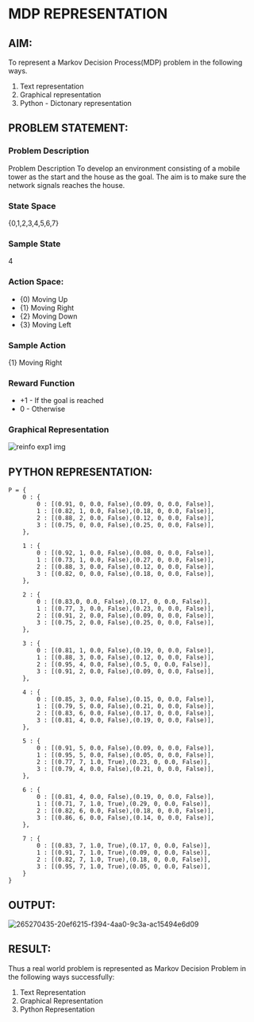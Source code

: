 # MDP REPRESENTATION

## AIM:
To represent a Markov Decision Process(MDP) problem in the following ways.
   1. Text representation
   2. Graphical representation
   3. Python - Dictonary representation

## PROBLEM STATEMENT:

### Problem Description
Problem Description
To develop an environment consisting of a mobile tower as the start and the house as the goal. The aim is to make sure the network signals reaches the house.

### State Space
{0,1,2,3,4,5,6,7}

### Sample State
4

### Action Space:
* {0) Moving Up
* {1} Moving Right
* {2} Moving Down
* {3} Moving Left

### Sample Action
{1} Moving Right

### Reward Function

* +1 - If the goal is reached
* 0 - Otherwise

### Graphical Representation

![reinfo exp1 img](https://github.com/Lakshmipriya-P-AI/mdp-representation/assets/93427923/28f63886-7129-42dd-9e6f-3e6f4a16b1b4)


## PYTHON REPRESENTATION:
```
P = {
    0 : {
        0 : [(0.91, 0, 0.0, False),(0.09, 0, 0.0, False)],
        1 : [(0.82, 1, 0.0, False),(0.18, 0, 0.0, False)],
        2 : [(0.88, 2, 0.0, False),(0.12, 0, 0.0, False)],
        3 : [(0.75, 0, 0.0, False),(0.25, 0, 0.0, False)],
    },

    1 : {
        0 : [(0.92, 1, 0.0, False),(0.08, 0, 0.0, False)],
        1 : [(0.73, 1, 0.0, False),(0.27, 0, 0.0, False)],
        2 : [(0.88, 3, 0.0, False),(0.12, 0, 0.0, False)],
        3 : [(0.82, 0, 0.0, False),(0.18, 0, 0.0, False)],
    },

    2 : {
        0 : [(0.83,0, 0.0, False),(0.17, 0, 0.0, False)],
        1 : [(0.77, 3, 0.0, False),(0.23, 0, 0.0, False)],
        2 : [(0.91, 2, 0.0, False),(0.09, 0, 0.0, False)],
        3 : [(0.75, 2, 0.0, False),(0.25, 0, 0.0, False)],
    },

    3 : {
        0 : [(0.81, 1, 0.0, False),(0.19, 0, 0.0, False)],
        1 : [(0.88, 3, 0.0, False),(0.12, 0, 0.0, False)],
        2 : [(0.95, 4, 0.0, False),(0.5, 0, 0.0, False)],
        3 : [(0.91, 2, 0.0, False),(0.09, 0, 0.0, False)],
    },

    4 : {
        0 : [(0.85, 3, 0.0, False),(0.15, 0, 0.0, False)],
        1 : [(0.79, 5, 0.0, False),(0.21, 0, 0.0, False)],
        2 : [(0.83, 6, 0.0, False),(0.17, 0, 0.0, False)],
        3 : [(0.81, 4, 0.0, False),(0.19, 0, 0.0, False)],
    },

    5 : {
        0 : [(0.91, 5, 0.0, False),(0.09, 0, 0.0, False)],
        1 : [(0.95, 5, 0.0, False),(0.05, 0, 0.0, False)],
        2 : [(0.77, 7, 1.0, True),(0.23, 0, 0.0, False)],
        3 : [(0.79, 4, 0.0, False),(0.21, 0, 0.0, False)],
    },

    6 : {
        0 : [(0.81, 4, 0.0, False),(0.19, 0, 0.0, False)],
        1 : [(0.71, 7, 1.0, True),(0.29, 0, 0.0, False)],
        2 : [(0.82, 6, 0.0, False),(0.18, 0, 0.0, False)],
        3 : [(0.86, 6, 0.0, False),(0.14, 0, 0.0, False)],
    },

    7 : {
        0 : [(0.83, 7, 1.0, True),(0.17, 0, 0.0, False)],
        1 : [(0.91, 7, 1.0, True),(0.09, 0, 0.0, False)],
        2 : [(0.82, 7, 1.0, True),(0.18, 0, 0.0, False)],
        3 : [(0.95, 7, 1.0, True),(0.05, 0, 0.0, False)],
    }
}
```

## OUTPUT:

![265270435-20ef6215-f394-4aa0-9c3a-ac15494e6d09](https://github.com/Lakshmipriya-P-AI/mdp-representation/assets/93427923/1e28f004-7146-4462-ab79-a5d99414631c)

## RESULT:
Thus a real world problem is represented as Markov Decision Problem in the following ways successfully:

  1. Text Representation
  2. Graphical Representation
  3. Python Representation

